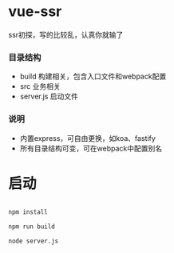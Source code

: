# vue-ssr

ssr初探，写的比较乱，认真你就输了

### 目录结构

* build 构建相关，包含入口文件和webpack配置
* src 业务相关
* server.js 启动文件

### 说明

* 内置express，可自由更换，如koa、fastify
* 所有目录结构可变，可在webpack中配置别名


# 启动

``` bash

npm install

npm run build

node server.js

```

